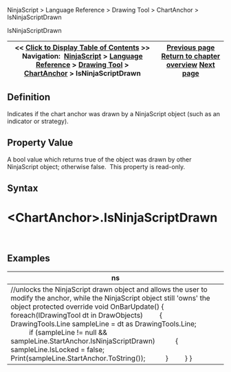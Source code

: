 ﻿
NinjaScript \> Language Reference \> Drawing Tool \> ChartAnchor \> IsNinjaScriptDrawn

IsNinjaScriptDrawn

| \<\< [Click to Display Table of Contents](isninjascriptdrawn.md) \>\> **Navigation:**     [NinjaScript](ninjascript.md) \> [Language Reference](language_reference_wip.md) \> [Drawing Tool](drawing_tools.md) \> [ChartAnchor](chartanchor.md) \> IsNinjaScriptDrawn | [Previous page](isediting.md) [Return to chapter overview](chartanchor.md) [Next page](isxpropertiesvisible.md) |
| --- | --- |
## Definition
Indicates if the chart anchor was drawn by a NinjaScript object (such as an indicator or strategy).
 
## Property Value
A bool value which returns true of the object was drawn by other NinjaScript object; otherwise false.  This property is read\-only.
 
## Syntax
# \<ChartAnchor\>.IsNinjaScriptDrawn
 
## Examples

| ns |
| --- |
| //unlocks the NinjaScript drawn object and allows the user to modify the anchor, while the NinjaScript object still 'owns' the object protected override void OnBarUpdate() {      foreach(IDrawingTool dt in DrawObjects)          {            DrawingTools.Line sampleLine \= dt as DrawingTools.Line;                         if (sampleLine !\= null \&\& sampleLine.StartAnchor.IsNinjaScriptDrawn)            {                sampleLine.IsLocked \= false;                Print(sampleLine.StartAnchor.ToString());            }          } } |
